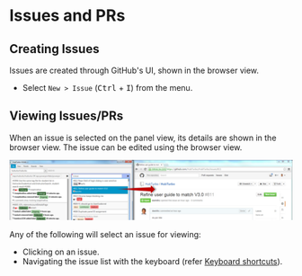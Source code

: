 # Issues and PRs

## Creating Issues <a name="creating"></a>

Issues are created through GitHub's UI, shown in the browser view.

- Select `New > Issue` (<kbd>Ctrl</kbd> + <kbd>I</kbd>) from the menu.

## Viewing Issues/PRs <a name="viewing"></a>

When an issue is selected on the panel view, its details are shown in the browser view.
The issue can be edited using the browser view.

<img src="images/ui-basics/BrowserViewExplanation.png" src="600">

Any of the following will select an issue for viewing:

- Clicking on an issue.
- Navigating the issue list with the keyboard (refer [Keyboard shortcuts](Keyboard-Shortcuts.md)).

